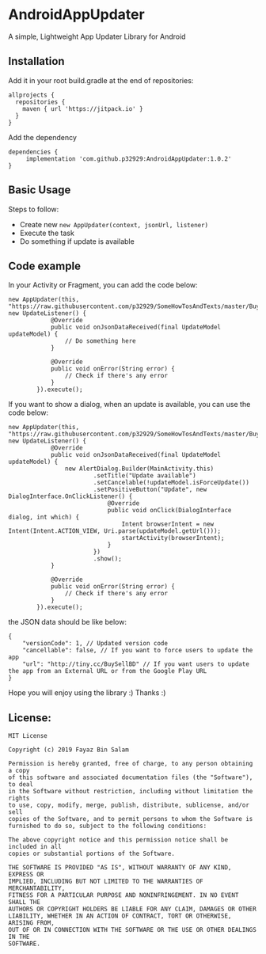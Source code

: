 # AndroidAppUpdater
A simple, Lightweight App Updater Library for Android

## Installation
Add it in your root build.gradle at the end of repositories:
```
allprojects {
  repositories {
    maven { url 'https://jitpack.io' }
  }
}
```

Add the dependency
```
dependencies {
     implementation 'com.github.p32929:AndroidAppUpdater:1.0.2'
}
```

## Basic Usage
Steps to follow:
* Create new `new AppUpdater(context, jsonUrl, listener)`
* Execute the task
* Do something if update is available

## Code example
In your Activity or Fragment, you can add the code below:
```
new AppUpdater(this, "https://raw.githubusercontent.com/p32929/SomeHowTosAndTexts/master/BuySellBD/updater.json", new UpdateListener() {
            @Override
            public void onJsonDataReceived(final UpdateModel updateModel) {
                // Do something here
            }

            @Override
            public void onError(String error) {
                // Check if there's any error
            }
        }).execute();
```

If you want to show a dialog, when an update is available, you can use the code below:
```
new AppUpdater(this, "https://raw.githubusercontent.com/p32929/SomeHowTosAndTexts/master/BuySellBD/updater.json", new UpdateListener() {
            @Override
            public void onJsonDataReceived(final UpdateModel updateModel) {
                new AlertDialog.Builder(MainActivity.this)
                        .setTitle("Update available")
                        .setCancelable(!updateModel.isForceUpdate())
                        .setPositiveButton("Update", new DialogInterface.OnClickListener() {
                            @Override
                            public void onClick(DialogInterface dialog, int which) {
                                Intent browserIntent = new Intent(Intent.ACTION_VIEW, Uri.parse(updateModel.getUrl()));
                                startActivity(browserIntent);
                            }
                        })
                        .show();
            }

            @Override
            public void onError(String error) {
                // Check if there's any error
            }
        }).execute();
```

the JSON data should be like below:
```
{
	"versionCode": 1, // Updated version code
	"cancellable": false, // If you want to force users to update the app
	"url": "http://tiny.cc/BuySellBD" // If you want users to update the app from an External URL or from the Google Play URL
}
```

Hope you will enjoy using the library :)
Thanks :)

## License:
```
MIT License

Copyright (c) 2019 Fayaz Bin Salam

Permission is hereby granted, free of charge, to any person obtaining a copy
of this software and associated documentation files (the "Software"), to deal
in the Software without restriction, including without limitation the rights
to use, copy, modify, merge, publish, distribute, sublicense, and/or sell
copies of the Software, and to permit persons to whom the Software is
furnished to do so, subject to the following conditions:

The above copyright notice and this permission notice shall be included in all
copies or substantial portions of the Software.

THE SOFTWARE IS PROVIDED "AS IS", WITHOUT WARRANTY OF ANY KIND, EXPRESS OR
IMPLIED, INCLUDING BUT NOT LIMITED TO THE WARRANTIES OF MERCHANTABILITY,
FITNESS FOR A PARTICULAR PURPOSE AND NONINFRINGEMENT. IN NO EVENT SHALL THE
AUTHORS OR COPYRIGHT HOLDERS BE LIABLE FOR ANY CLAIM, DAMAGES OR OTHER
LIABILITY, WHETHER IN AN ACTION OF CONTRACT, TORT OR OTHERWISE, ARISING FROM,
OUT OF OR IN CONNECTION WITH THE SOFTWARE OR THE USE OR OTHER DEALINGS IN THE
SOFTWARE.
```